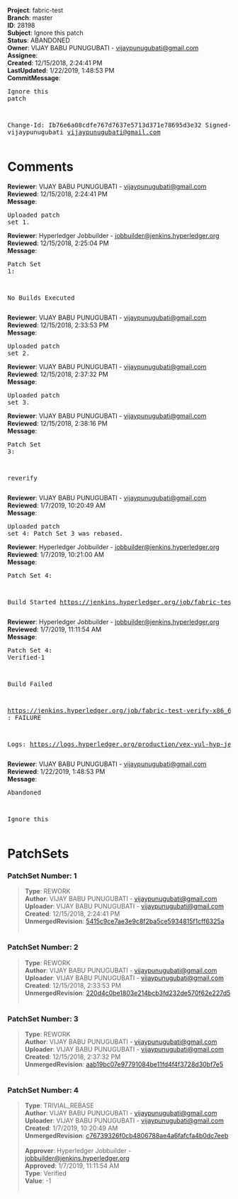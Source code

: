<strong>Project</strong>: fabric-test<br><strong>Branch</strong>: master<br><strong>ID</strong>: 28198<br><strong>Subject</strong>: Ignore this patch<br><strong>Status</strong>: ABANDONED<br><strong>Owner</strong>: VIJAY BABU PUNUGUBATI - vijaypunugubati@gmail.com<br><strong>Assignee</strong>:<br><strong>Created</strong>: 12/15/2018, 2:24:41 PM<br><strong>LastUpdated</strong>: 1/22/2019, 1:48:53 PM<br><strong>CommitMessage</strong>:<br><pre>Ignore this patch

Change-Id: Ib76e6a08cdfe767d7637e5713d371e78695d3e32
Signed-off-by: vijaypunugubati <vijaypunugubati@gmail.com>
</pre><h1>Comments</h1><strong>Reviewer</strong>: VIJAY BABU PUNUGUBATI - vijaypunugubati@gmail.com<br><strong>Reviewed</strong>: 12/15/2018, 2:24:41 PM<br><strong>Message</strong>: <pre>Uploaded patch set 1.</pre><strong>Reviewer</strong>: Hyperledger Jobbuilder - jobbuilder@jenkins.hyperledger.org<br><strong>Reviewed</strong>: 12/15/2018, 2:25:04 PM<br><strong>Message</strong>: <pre>Patch Set 1:

No Builds Executed</pre><strong>Reviewer</strong>: VIJAY BABU PUNUGUBATI - vijaypunugubati@gmail.com<br><strong>Reviewed</strong>: 12/15/2018, 2:33:53 PM<br><strong>Message</strong>: <pre>Uploaded patch set 2.</pre><strong>Reviewer</strong>: VIJAY BABU PUNUGUBATI - vijaypunugubati@gmail.com<br><strong>Reviewed</strong>: 12/15/2018, 2:37:32 PM<br><strong>Message</strong>: <pre>Uploaded patch set 3.</pre><strong>Reviewer</strong>: VIJAY BABU PUNUGUBATI - vijaypunugubati@gmail.com<br><strong>Reviewed</strong>: 12/15/2018, 2:38:16 PM<br><strong>Message</strong>: <pre>Patch Set 3:

reverify</pre><strong>Reviewer</strong>: VIJAY BABU PUNUGUBATI - vijaypunugubati@gmail.com<br><strong>Reviewed</strong>: 1/7/2019, 10:20:49 AM<br><strong>Message</strong>: <pre>Uploaded patch set 4: Patch Set 3 was rebased.</pre><strong>Reviewer</strong>: Hyperledger Jobbuilder - jobbuilder@jenkins.hyperledger.org<br><strong>Reviewed</strong>: 1/7/2019, 10:21:00 AM<br><strong>Message</strong>: <pre>Patch Set 4:

Build Started https://jenkins.hyperledger.org/job/fabric-test-verify-x86_64/2424/</pre><strong>Reviewer</strong>: Hyperledger Jobbuilder - jobbuilder@jenkins.hyperledger.org<br><strong>Reviewed</strong>: 1/7/2019, 11:11:54 AM<br><strong>Message</strong>: <pre>Patch Set 4: Verified-1

Build Failed 

https://jenkins.hyperledger.org/job/fabric-test-verify-x86_64/2424/ : FAILURE

Logs: https://logs.hyperledger.org/production/vex-yul-hyp-jenkins-3/fabric-test-verify-x86_64/2424</pre><strong>Reviewer</strong>: VIJAY BABU PUNUGUBATI - vijaypunugubati@gmail.com<br><strong>Reviewed</strong>: 1/22/2019, 1:48:53 PM<br><strong>Message</strong>: <pre>Abandoned

Ignore this</pre><h1>PatchSets</h1><h3>PatchSet Number: 1</h3><blockquote><strong>Type</strong>: REWORK<br><strong>Author</strong>: VIJAY BABU PUNUGUBATI - vijaypunugubati@gmail.com<br><strong>Uploader</strong>: VIJAY BABU PUNUGUBATI - vijaypunugubati@gmail.com<br><strong>Created</strong>: 12/15/2018, 2:24:41 PM<br><strong>UnmergedRevision</strong>: [5415c9ce7ae3e9c8f2ba5ce5934815f1cff6325a](https://github.com/hyperledger-gerrit-archive/fabric-test/commit/5415c9ce7ae3e9c8f2ba5ce5934815f1cff6325a)<br><br></blockquote><h3>PatchSet Number: 2</h3><blockquote><strong>Type</strong>: REWORK<br><strong>Author</strong>: VIJAY BABU PUNUGUBATI - vijaypunugubati@gmail.com<br><strong>Uploader</strong>: VIJAY BABU PUNUGUBATI - vijaypunugubati@gmail.com<br><strong>Created</strong>: 12/15/2018, 2:33:53 PM<br><strong>UnmergedRevision</strong>: [220d4c0be1803e214bcb3fd232de570f62e227d5](https://github.com/hyperledger-gerrit-archive/fabric-test/commit/220d4c0be1803e214bcb3fd232de570f62e227d5)<br><br></blockquote><h3>PatchSet Number: 3</h3><blockquote><strong>Type</strong>: REWORK<br><strong>Author</strong>: VIJAY BABU PUNUGUBATI - vijaypunugubati@gmail.com<br><strong>Uploader</strong>: VIJAY BABU PUNUGUBATI - vijaypunugubati@gmail.com<br><strong>Created</strong>: 12/15/2018, 2:37:32 PM<br><strong>UnmergedRevision</strong>: [aab19bc07e97791084be11fd4f4f3728d30bf7e5](https://github.com/hyperledger-gerrit-archive/fabric-test/commit/aab19bc07e97791084be11fd4f4f3728d30bf7e5)<br><br></blockquote><h3>PatchSet Number: 4</h3><blockquote><strong>Type</strong>: TRIVIAL_REBASE<br><strong>Author</strong>: VIJAY BABU PUNUGUBATI - vijaypunugubati@gmail.com<br><strong>Uploader</strong>: VIJAY BABU PUNUGUBATI - vijaypunugubati@gmail.com<br><strong>Created</strong>: 1/7/2019, 10:20:49 AM<br><strong>UnmergedRevision</strong>: [c76739326f0cb4806788ae4a6fafcfa4b0dc7eeb](https://github.com/hyperledger-gerrit-archive/fabric-test/commit/c76739326f0cb4806788ae4a6fafcfa4b0dc7eeb)<br><br><strong>Approver</strong>: Hyperledger Jobbuilder - jobbuilder@jenkins.hyperledger.org<br><strong>Approved</strong>: 1/7/2019, 11:11:54 AM<br><strong>Type</strong>: Verified<br><strong>Value</strong>: -1<br><br></blockquote>